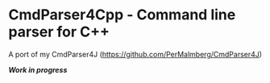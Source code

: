 # CmdParser4Cpp - Command line parser for C++

A port of my CmdParser4J (https://github.com/PerMalmberg/CmdParser4J)

***Work in progress***
